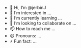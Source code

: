 - 👋 Hi, I’m @jerbinJ
- 👀 I’m interested in ...
- 🌱 I’m currently learning ...
- 💞️ I’m looking to collaborate on ...
- 📫 How to reach me ...
- 😄 Pronouns: ...
- ⚡ Fun fact: ...

<!---
jerbinJ/jerbinJ is a ✨ special ✨ repository because its `README.md` (this file) appears on your GitHub profile.
You can click the Preview link to take a look at your changes.
--->
